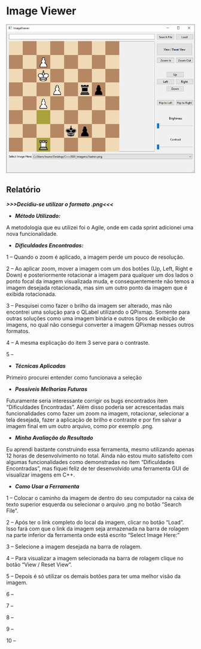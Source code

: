 # Image Viewer

![Image Viewer](https://raw.githubusercontent.com/Leonardo-Nunes-Armelim/Image_Viewer/master/images/Image%20Viewer.png)

## Relatório

***>>>Decidiu-se utilizar o formato .png<<<***

- ***Método Utilizado:***

A metodologia que eu utilizei foi o Agile, onde em cada sprint adicionei uma nova funcionalidade.

- ***Dificuldades Encontradas:***

1 – Quando o zoom é aplicado, a imagem perde um pouco de resolução.

2 – Ao aplicar zoom, mover a imagem com um dos botões (Up, Left, Right e Down) e posteriormente rotacionar a imagem para qualquer um dos lados o ponto focal da imagem visualizada muda, e consequentemente não temos a imagem desejada rotacionada, mas sim um outro ponto da imagem que é exibida rotacionada.

3 – Pesquisei como fazer o brilho da imagem ser alterado, mas não encontrei uma solução para o QLabel utilizando o QPixmap. Somente para outras soluções como uma imagem binária e outros tipos de exibição de imagens, no qual não consegui converter a imagem QPixmap nesses outros formatos.

4 – A mesma explicação do item 3 serve para o contraste.

5 –

- ***Técnicas Aplicadas***

Primeiro procurei entender como funcionava a seleção

- ***Possíveis Melhorias Futuras***

Futuramente seria interessante corrigir os bugs encontrados item “Dificuldades Encontradas”. Além disso poderia ser acrescentadas mais funcionalidades como fazer um zoom na imagem, rotacionar, selecionar a tela desejada, fazer a aplicação de brilho e contraste e por fim salvar a imagem final em um outro arquivo, como por exemplo .png.

- ***Minha Avaliação do Resultado***

Eu aprendi bastante construindo essa ferramenta, mesmo utilizando apenas 12 horas de desenvolvimento no total. Ainda não estou muito satisfeito com algumas funcionalidades como demonstradas no item “Dificuldades Encontradas”, mas fiquei feliz de ter desenvolvido uma ferramenta GUI de visualizar imagens em C++.

- ***Como Usar a Ferramenta***

1 – Colocar o caminho da imagem de dentro do seu computador na caixa de texto superior esquerda ou selecionar o arquivo .png no botão “Search File”.

2 – Após ter o link completo do local da imagem, clicar no botão “Load”. Isso fará com que o link da imagem seja armazenada na barra de rolagem na parte inferior da ferramenta onde está escrito “Select Image Here:”

3 – Selecione a imagem desejada na barra de rolagem.

4 – Para visualizar a imagem selecionada na barra de rolagem clique no botão “View / Reset View”.

5 – Depois é só utilizar os demais botões para ter uma melhor visão da imagem.

6 –

7 –

8 –

9 –

10 –


